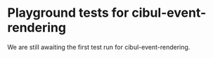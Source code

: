 # Playground tests for cibul-event-rendering
We are still awaiting the first test run for cibul-event-rendering.

